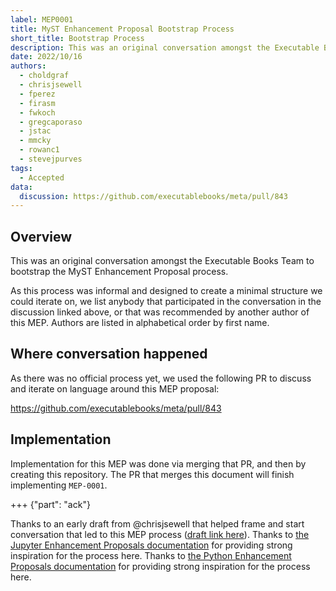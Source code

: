 ```yaml
---
label: MEP0001
title: MyST Enhancement Proposal Bootstrap Process
short_title: Bootstrap Process
description: This was an original conversation amongst the Executable Books Team to bootstrap the MyST Enhancement Proposal process.
date: 2022/10/16
authors:
  - choldgraf
  - chrisjsewell
  - fperez
  - firasm
  - fwkoch
  - gregcaporaso
  - jstac
  - mmcky
  - rowanc1
  - stevejpurves
tags:
  - Accepted
data:
  discussion: https://github.com/executablebooks/meta/pull/843
---
```


## Overview

This was an original conversation amongst the Executable Books Team to bootstrap the MyST Enhancement Proposal process.

As this process was informal and designed to create a minimal structure we could iterate on, we list anybody that participated in the conversation in the discussion linked above, or that was recommended by another author of this MEP.
Authors are listed in alphabetical order by first name.

## Where conversation happened

As there was no official process yet, we used the following PR to discuss and iterate on language around this MEP proposal:

https://github.com/executablebooks/meta/pull/843

## Implementation

Implementation for this MEP was done via merging that PR, and then by creating this repository.
The PR that merges this document will finish implementing `MEP-0001`.

+++ {"part": "ack"}

Thanks to an early draft from \@chrisjsewell that helped frame and start conversation that led to this MEP process ([draft link here](https://hackmd.io/8JnI4N82QKO84oo4rT6YMg)).
Thanks to [the Jupyter Enhancement Proposals documentation](https://github.com/jupyter/enhancement-proposals) for providing strong inspiration for the process here.
Thanks to [the Python Enhancement Proposals documentation](https://peps.python.org/pep-0001/) for providing strong inspiration for the process here.
